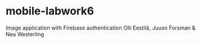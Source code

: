 # mobile-labwork6
Image application with Firebase authentication
Olli Eestilä, Juuso Forsman & Nea Westerling

